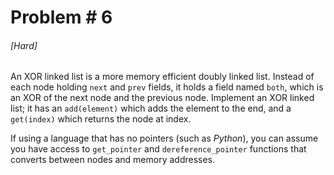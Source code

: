# Problem # 6

###### [Hard]

An XOR linked list is a more memory efficient doubly linked list. Instead of
each node holding `next` and `prev` fields, it holds a field named `both`, which
is an XOR of the next node and the previous node. Implement an XOR linked list;
it has an `add(element)` which adds the element to the end, and a `get(index)`
which returns the node at index.

If using a language that has no pointers (such as _Python_), you can assume you
have access to `get_pointer` and `dereference_pointer` functions that converts
between nodes and memory addresses.
